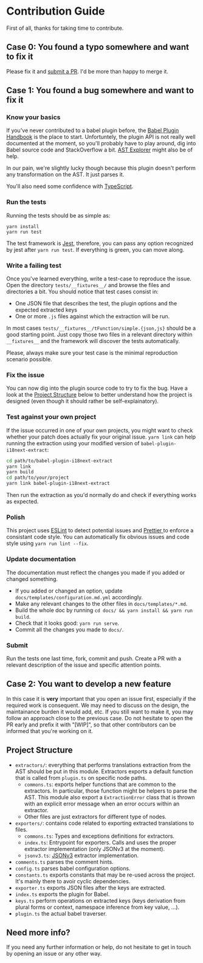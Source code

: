# Contribution Guide

First of all, thanks for taking time to contribute.

## Case 0: You found a typo somewhere and want to fix it

Please fix it and [submit a PR](https://help.github.com/en/articles/creating-a-pull-request).
I'd be more than happy to merge it.

## Case 1: You found a bug somewhere and want to fix it

### Know your basics

If you've never contributed to a babel plugin before, the [Babel Plugin Handbook](
https://github.com/jamiebuilds/babel-handbook/blob/master/translations/en/plugin-handbook.md) is
the place to start. Unfortuntely, the plugin API is not really well documented at the moment, so
you'll probably have to play around, dig into Babel source code and StackOverflow a bit. [
AST Explorer](https://astexplorer.net/) might also be of help.

In our pain, we're slightly lucky though because this plugin doesn't perform any transformation
on the AST. It just parses it.

You'll also need some confidence with [TypeScript](https://www.typescriptlang.org/).

### Run the tests

Running the tests should be as simple as:

```
yarn install
yarn run test
```

The test framework is [Jest](https://jestjs.io), therefore, you can pass any option recognized by
jest after `yarn run test`. If everything is green, you can move along.

### Write a failing test

Once you've learned everything, write a test-case to reproduce the issue. Open the directory
`tests/__fixtures__/` and browse the files and directories a bit. You should notice that test
cases consist in:
- One JSON file that describes the test, the plugin options and the expected extracted keys
- One or more `.js` files against which the extraction will be run.

In most cases `tests/__fixtures__/tFunction/simple.{json,js}` should be a good starting point.
Just copy those two files in a relevant directory within `__fixtures__` and the framework will
discover the tests automatically.

Please, always make sure your test case is the minimal reproduction scenario possible.

### Fix the issue

You can now dig into the plugin source code to try to fix the bug. Have a look at the [Project
Structure](#project-structure) below to better understand how the project is designed (even
though it should rather be self-explainatory).

### Test against your own project

If the issue occurred in one of your own projects, you might want to check whether your patch does
actually fix your original issue. `yarn link` can help running the extraction using your modified
version of `babel-plugin-i18next-extract`:

```bash
cd path/to/babel-plugin-i18next-extract
yarn link
yarn build
cd path/to/your/project
yarn link babel-plugin-i18next-extract
```

Then run the extraction as you'd normally do and check if everything works as expected.

### Polish

This project uses [ESLint](https://eslint.org) to detect potential issues and [Prettier
](https://prettier.io) to enforce a consistant code style. You can automatically fix obvious
issues and code style using `yarn run lint --fix`.

### Update documentation

The documentation must reflect the changes you made if you added or changed something.

- If you added or changed an option, update `docs/templates/configuration.md.yml` accordingly.
- Make any relevant changes to the other files in `docs/templates/*.md`.
- Build the whole doc by running `cd docs/ && yarn install && yarn run build`.
- Check that it looks good: `yarn run serve`.
- Commit all the changes you made to `docs/`.

### Submit

Run the tests one last time, fork, commit and push. Create a PR with a relevant description of
the issue and specific attention points.

## Case 2: You want to develop a new feature

In this case it is **very** important that you open an issue first, especially if the required
work is consequent. We may need to discuss on the design, the maintainance burden it would add,
etc. If you still want to make it, you may follow an approach close to the previous case. Do not
hesitate to open the PR early and prefix it with "[WIP]", so that other contributors can be
informed that you're working on it.

## Project Structure

- `extractors/`: everything that performs translations extraction from the AST should be put in
  this module. Extractors exports a default function that is called from `plugin.ts` on specific
  node paths.
    - `commons.ts`: exports helper functions that are common to the extractors. In particular,
      those function might be helpers to parse the AST. This module also export a
      `ExtractionError` class that is thrown with an explicit error message when an error occurs
      within an extractor.
    - Other files are just extractors for different type of nodes.
- `exporters/`: contains code related to exporting extracted translations to files.
    - `commons.ts`: Types and exceptions definitions for extractors.
    - `index.ts`: Entrypoint for exporters. Calls and uses the proper extractor implementation
      (only JSONv3 at the moment).
    - `jsonv3.ts`: [JSONv3](https://www.i18next.com/misc/json-format#i-18-next-json-v3) extractor
      implementation.
- `comments.ts` parses the comment hints.
- `config.ts` parses babel configuration options.
- `constants.ts` exports constants that may be re-used across the project. It's mainly there to
  avoir cyclic dependencies.
- `exporter.ts` exports JSON files after the keys are extracted.
- `index.ts` exports the plugin for Babel.
- `keys.ts` perform operations on extracted keys (keys derivation from plural forms or context,
  namespace inference from key value, …).
- `plugin.ts` the actual babel traverser.

## Need more info?

If you need any further information or help, do not hesitate to get in touch by opening an issue
or any other way.
